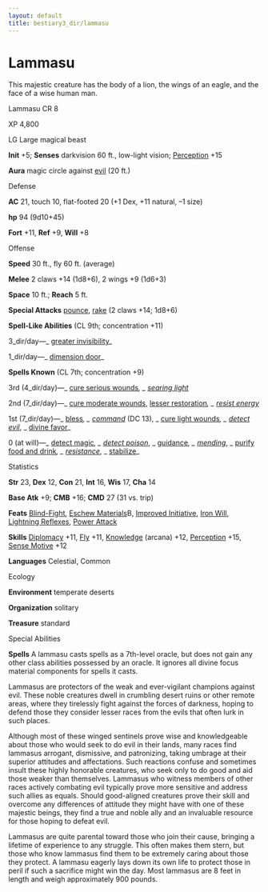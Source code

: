 ```yaml
---
layout: default
title: bestiary3_dir/lammasu
---
```

# Lammasu

This majestic creature has the body of a lion, the wings of an eagle, and the face of a wise human man.

Lammasu CR 8

XP 4,800

LG Large magical beast

**Init** +5; **Senses** darkvision 60 ft., low-light vision; [Perception](skills_dir/perception#_perception) +15

**Aura** magic circle against [evil](monsters_dir/creatureTypes#_evil-subtype) (20 ft.)

Defense

**AC** 21, touch 10, flat-footed 20 (+1 Dex, +11 natural, –1 size)

**hp** 94 (9d10+45)

**Fort** +11, **Ref** +9, **Will** +8

Offense

**Speed** 30 ft., fly 60 ft. (average)

**Melee** 2 claws +14 (1d8+6), 2 wings +9 (1d6+3)

**Space** 10 ft.; **Reach** 5 ft.

**Special Attacks** [pounce](monsters_dir/universalMonsterRules#_pounce), [rake](monsters_dir/universalMonsterRules#_rake) (2 claws +14; 1d8+6)

**Spell-Like Abilities** (CL 9th; concentration +11)

3_dir/day—_ [greater invisibility](spells_dir/invisibility#_invisibility-greater)_

1_dir/day—_ [dimension door](spells_dir/dimensionDoor#_dimension-door)_

**Spells Known** (CL 7th; concentration +9)

3rd (4_dir/day)—_ [cure serious wounds](spells_dir/cureSeriousWounds#_cure-serious-wounds)_, _ [searing light](spells_dir/searingLight#_searing-light)_

2nd (7_dir/day)—_ [cure moderate wounds](spells_dir/cureModerateWounds#_cure-moderate-wounds), [lesser restoration](spells_dir/restoration#_restoration-lesser)_, _ [resist energy](spells_dir/resistEnergy#_resist-energy)_

1st (7_dir/day)—_ [bless](spells_dir/bless#_bless)_, _ [command](spells_dir/command#_command)_ (DC 13), _ [cure light wounds](spells_dir/cureLightWounds#_cure-light-wounds)_, _ [detect evil](spells_dir/detectEvil#_detect-evil)_, _ [divine favor](spells_dir/divineFavor#_divine-favor)_

0 (at will)—_ [detect magic](spells_dir/detectMagic#_detect-magic)_, _ [detect poison](spells_dir/detectPoison#_detect-poison)_, _ [guidance](spells_dir/guidance#_guidance)_, _ [mending](spells_dir/mending#_mending)_, _ [purify food and drink](spells_dir/purifyFoodAndDrink#_purify-food-and-drink)_, _ [resistance](spells_dir/resistance#_resistance)_, _ [stabilize](spells_dir/stabilize#_stabilize)_

Statistics

**Str** 23, **Dex** 12, **Con** 21, **Int** 16, **Wis** 17, **Cha** 14

**Base Atk** +9; **CMB** +16; **CMD** 27 (31 vs. trip)

**Feats** [Blind-Fight](feats#_blind-fight), [Eschew Materials](feats#_eschew-materials)B, [Improved Initiative](feats#_improved-initiative), [Iron Will](feats#_iron-will), [Lightning Reflexes](feats#_lightning-reflexes), [Power Attack](feats#_power-attack)

**Skills** [Diplomacy](skills_dir/diplomacy#_diplomacy) +11, [Fly](skills_dir/fly#_fly) +11, [Knowledge](skills_dir/knowledge#_knowledge) (arcana) +12, [Perception](skills_dir/perception#_perception) +15, [Sense Motive](skills_dir/senseMotive#_sense-motive) +12

**Languages** Celestial, Common

Ecology

**Environment** temperate deserts

**Organization** solitary

**Treasure** standard

Special Abilities

**Spells** A lammasu casts spells as a 7th-level oracle, but does not gain any other class abilities possessed by an oracle. It ignores all divine focus material components for spells it casts.

Lammasus are protectors of the weak and ever-vigilant champions against evil. These noble creatures dwell in crumbling desert ruins or other remote areas, where they tirelessly fight against the forces of darkness, hoping to defend those they consider lesser races from the evils that often lurk in such places.

Although most of these winged sentinels prove wise and knowledgeable about those who would seek to do evil in their lands, many races find lammasus arrogant, dismissive, and patronizing, taking umbrage at their superior attitudes and affectations. Such reactions confuse and sometimes insult these highly honorable creatures, who seek only to do good and aid those weaker than themselves. Lammasus who witness members of other races actively combating evil typically prove more sensitive and address such allies as equals. Should good-aligned creatures prove their skill and overcome any differences of attitude they might have with one of these majestic beings, they find a true and noble ally and an invaluable resource for those hoping to defeat evil.

Lammasus are quite parental toward those who join their cause, bringing a lifetime of experience to any struggle. This often makes them stern, but those who know lammasus find them to be extremely caring about those they protect. A lammasu eagerly lays down its own life to protect those in peril if such a sacrifice might win the day. Most lammasus are 8 feet in length and weigh approximately 900 pounds.

